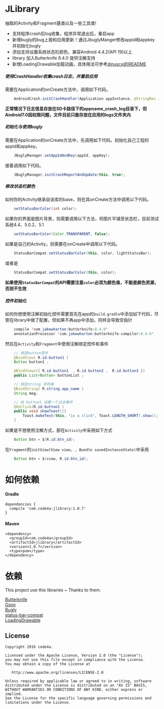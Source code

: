# JLibrary

抽取的Activity和Fragment基类以及一些工具类!

* 支持程序crash后log收集，程序异常退出后，重启app
* 新增bugly的bug上报和应用更新！通过JbuglyManger修改appid和appkey 并初始化bugly
* 添加支持设置系统状态栏颜色，兼容Android 4.4.2(API 19)以上
* library 加入Butterknife 8.4.0 提供注解支持
* 新增LoadingDrawable加载动画，具体用法可参考[dinuscxj的README](https://github.com/dinuscxj/LoadingDrawable/blob/master/README.md)

##### 使用CrashHandler收集crash日志，并重启应用

需要在Application的onCreate方法中，调用如下代码。
```java
    AndroidCrash.initCrashHandler(Application appInstance, @StringRes int resId, Class<?> restartClass);
```

**正常情况下日志信息存放在SD卡路径下的appname_crash_log目录下，但Android7.0因权限问题，文件目前只能存放在应用的logs文件夹内**

##### 初始化与使用bugly

需要在Application的onCreate方法中，先调用如下代码，初始化自己工程的appid和appkey。
```java
    JBuglyManager.setAppIdAndKey(appId, appKey);
```

接着调用如下代码。
```java
    JBuglyManager.initCrashReportAndUpdate(this, true);
```

##### 修改状态栏颜色

如何你的Activity继承自该库的base，则在其onCreate方法中调用以下代码。
```java
    setStatusBarColor(int color);
```

如果你的界面是图片背景，则需要调用以下方法，将图片平铺至状态栏，目前测试系统4.4、5.0.2、5.1
```java
    setStatusBarColor(Color.TRANSPARENT, false);
```

如果是自己的Activity，则需要在onCreate中调用以下代码。
```java
    StatusBarCompat.setStatusBarColor(this, color, lightStatusBar);
```

或者是
```java
    StatusBarCompat.setStatusBarColor(this, color);
```

**如果使用`StatusBarCompat`的API需要注意`color`必须为颜色值，不能是颜色资源，否则不生效**

##### 控件初始化

如何你想使用注解初始化控件需要首先在app的`build.gradle`中添加如下代码，尽管在library中做了配置，但如果不再app中添加，同样会导致空指针
```java
    compile 'com.jakewharton:butterknife:8.4.0'
    annotationProcessor 'com.jakewharton:butterknife-compiler:8.4.0'
```

然后在`Activity`和`Fragment`中使用注解绑定控件和事件
```java
    // 绑定button控件
    @BindView( R.id.button1 )
    Button button1 ;

    @BindViews({ R.id.button1  , R.id.button2 ,  R.id.button3 })
    public List<Button> buttonList ;

    // 绑定string 字符串
    @BindString( R.string.app_name )
    String meg;

    // 给 button1 设置一个点击事件
    @OnClick(R.id.button1 )
    public void showToast(){
        Toast.makeText(this, "is a click", Toast.LENGTH_SHORT).show();
    }
```

如果是不想使用注解方式，那在`Activity`中采用如下方式
```java
    Button btn = $(R.id.btn_id);
```

在`Fragment`的`initView(View view, , Bundle savedInstanceState)`中采用
```java
    Button btn = $(view, R.id.btn_id);
```

# 如何依赖

#### Gradle
```
dependencies {
  compile 'com.code4a:jlibrary:1.0.7'
}
```

#### Maven
```
<dependency>
  <groupId>com.code4a</groupId>
  <artifactId>jlibrary</artifactId>
  <version>1.0.7</version>
  <type>pom</type>
</dependency>
```

# 依赖

This project use this libraries ~ Thanks to them.

  [Butterknife](https://github.com/JakeWharton/butterknife)  <br>
  [Gson](https://github.com/google/gson)  <br>
  [Bugly](https://github.com/BuglyDevTeam/Bugly-Android-Demo)  <br>
  [status-bar-compat](https://github.com/msdx/status-bar-compat)  <br>
  [LoadingDrawable](https://github.com/dinuscxj/LoadingDrawable)  <br>


License
--------

    Copyright 2016 code4a.

    Licensed under the Apache License, Version 2.0 (the "License");
    you may not use this file except in compliance with the License.
    You may obtain a copy of the License at

       http://www.apache.org/licenses/LICENSE-2.0

    Unless required by applicable law or agreed to in writing, software
    distributed under the License is distributed on an "AS IS" BASIS,
    WITHOUT WARRANTIES OR CONDITIONS OF ANY KIND, either express or implied.
    See the License for the specific language governing permissions and
    limitations under the License.


